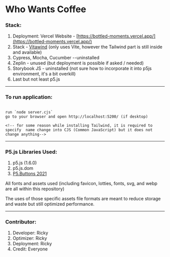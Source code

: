 # Who Wants Coffee

### Stack:

1. Deployment: Vercel Website - [https://bottled-moments.vercel.app/](https://bottled-moments.vercel.app/)
2. Stack - [Vitawind](https://vitawind.vercel.app/) (only uses Vite, however the Tailwind part is still inside and available)
3. Cypress, Mocha, Cucumber --uninstalled
4. Zeplin - unused (but deployment is possible if asked / needed)
5. Storybook JS - uninstalled (not sure how to incorporate it into p5js environment, it's a bit overkill)
6. Last but not least p5.js

---

### To run application:

```

run `node server.cjs`
go to your browser and open http://localhost:5200/ (if desktop)

<!-- for some reason while installing Tailwind, it is required to specify  name change into CJS (Common JavaScript) but it does not change anything-->
```

---

### P5.js Libraries Used:

1. p5.js (1.6.0)
2. p5.js.dom
3. [P5.Buttons 2021](https://github.com/koerismo/p5.buttons)

All fonts and assets used (including favicon, lotties, fonts, svg, and webp are all within this repository)

The uses of those specific assets file formats are meant to reduce storage and waste but still optimized performance.

---

### Contributor:

1. Developer: Ricky
2. Optimizer: Ricky
3. Deployment: Ricky
4. Credit: Everyone
